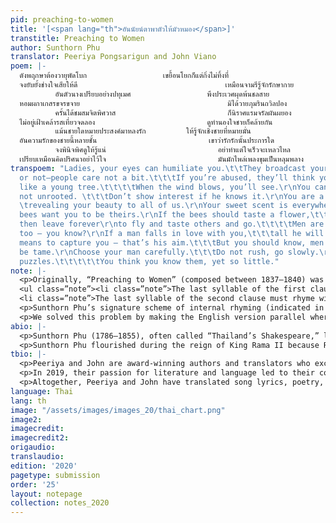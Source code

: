 ```yaml
---
pid: preaching-to-women
title: '[<span lang="th">อันนัยน์ตาพาตัวให้มัวหมอง</span>]'
transtitle: Preaching to Women
author: Sunthorn Phu
translator: Peeriya Pongsarigun and John Viano
poem: |-
  ดังพฤกษาต้องวายุพัดโบก                 เขยื้อนโยกก็แต่กิ่งไม่ทิ้งที่
  จงยับยั้งช่างใจเสียให้ดี                                 เหมือนจามรีรู้จักรักษากาย
          อันตัวนางเปรียบอย่างปทุเมศ                 พึงประเวศผุดพ้นชลสาย
  หอมผกาเกสรขจรขจาย                                 มิได้วายภุมรินถวิลปอง
          ครั้นได้ชมสมจิตพิศวาส                         ก็นิราศแรมจรัลผันผยอง
  ไม่อยู่เฝ้าเคล้ารสเที่ยวจดลอง                         ดูทำนองใจชายก็คล้ายกัน
          แม้นชายใดหมายประสงค์มาหลงรัก         ให้รู้จักเชิงชายที่หมายมั่น
  อันความรักของชายนี้หลายชั้น                         เขาว่ารักรักนั้นประการใด
          จงพินิจพิศดูให้รู้แน่                         อย่าทำแต่ใจเร็วจะเหลวไหล
  เปรียบเหมือนคิดปริศนาอย่าไว้ใจ                         มันมักไพล่เพลงขุมเป็นหลุมพลาง
transpoem: "Ladies, your eyes can humiliate you.\t\tThey broadcast your interest too.\r\nTrue
  or not—people care not a bit.\t\t\tIf you’re abused, they’ll think you want it.\r\nYou’re
  like a young tree.\t\t\t\tWhen the wind blows, you’ll see.\r\nYou can be moved but
  not unrooted. \t\t\tDon’t show interest if he knows it.\r\nYou are a blooming lotus--\t\t
  \trevealing your beauty to all of us.\r\nYour sweet scent is everywhere,\t\t\t\tand
  bees want you to be theirs.\r\nIf the bees should taste a flower,\t\t\tthey may
  then leave forever\r\nto fly and taste others and go.\t\t\t\tMen are like that,
  too – you know?\r\nIf a man falls in love with you,\t\t\tall he will say and do\r\na
  means to capture you — that’s his aim.\t\t\tBut you should know, men cannot ever
  be tame.\r\nChoose your man carefully.\t\t\tDo not rush, go slowly.\r\nMen are like
  puzzles.\t\t\t\t\tYou think you know them, yet so little."
note: |-
  <p>Originally, “Preaching to Women” (composed between 1837–1840) was written as an epic poem that used the popular Thai rhyme scheme, <em>klon suphap</em>. In the <em>klon suphap</em> rhyme scheme, each line consists of seven to nine syllables. Further, each stanza has two lines, each line is divided into two clauses, and the last syllable of the first stanza must rhyme with the last syllable of the second line of the next stanza (see the diagram below). Also, there is a complex set of additional rhymes:</p>
  <ul class=”note”><li class=”note”>The last syllable of the first clause must rhyme with the third syllable of the second clause.</li>
  <li class=”note”>The last syllable of the second clause must rhyme with the last syllable of the third clause and the third syllable of the fourth clause.</li></ul>
  <p>Sunthorn Phu’s signature scheme of internal rhyming (indicated in bold in the diagram below) is complicated, though not compulsory to the <em>klon suphap</em> rhyme scheme, and achieved by rhyming the syllables <em>within</em> each clause as opposed to just rhyming across clauses, as discussed earlier. We faced the issue of helping the English-speaking ear properly perceive the rhyme, as the radically different and complex rhyme scheme present in Thai is difficult for non-native speakers to pick up.</p>
  <p>We solved this problem by making the English version parallel wherever we could, using if-clauses and imperatives so that the translation read smoothly and beautifully. In doing so, we also managed to preserve the literary comparisons used in the original — i.e. comparing women to flowers and men to bees.</p>
abio: |-
  <p>Sunthorn Phu (1786–1855), often called “Thailand’s Shakespeare,” lived during the Rattanakosin Period between the reigns of King Rama I and King Rama IV. He was famous for his epic poetry and memoirs. He was the first to use internal rhymes in Thai poetry, and the device became his signature. In 1986, he was honored by UNESCO as a world poet and Thai children study his poems to this day.</p>
  <p>Sunthorn Phu flourished during the reign of King Rama II because Rama II loved literature and poetry. However, King Rama III, who emphasized trade and the economy, was uninterested in Phu’s work and offended by his pride and arrogance. Rama III’s reign, then, corresponds to Phu’s dark period. Phu returned to popularity during the reign of King Rama IV, who was also a poet.</p> <p>We decided to translate “Preaching to Women” because it discusses traditional relationships between gender and power, and also to increase awareness and access to the works of one of Thailand’s most talented authors (Amazon has only one listing for Phu’s work).</p>
tbio: |-
  <p>Peeriya and John are award-winning authors and translators who excel in creating English language rhyme schemes which echo that of their sources, while also accurately communicating the author’s message.</p>
  <p>In 2019, their passion for literature and language led to their co-founding InterThaiMedia LLC to create media that bring people together across languages and cultures. InterThaiMedia’s first project will be a picture book called <em>Can You Carry Me?</em>, which is slated to be published in English, Spanish, and dual-language formats.</p>
  <p>Altogether, Peeriya and John have translated song lyrics, poetry, and more than 140 children’s books. They last published with <em>DoubleSpeak</em> in Spring 2019.</p>
language: Thai
lang: th
image: "/assets/images/images_20/thai_chart.png"
image2:
imagecredit:
imagecredit2:
origaudio:
translaudio:
edition: '2020'
pagetype: submission
order: '25'
layout: notepage
collection: notes_2020
---
```

